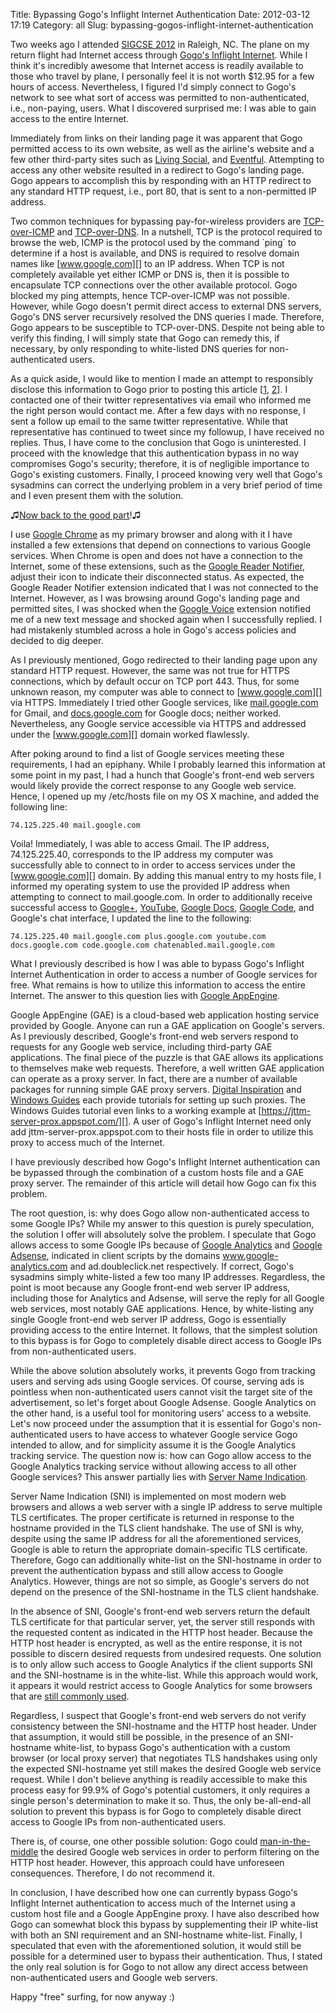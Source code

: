 Title: Bypassing Gogo's Inflight Internet Authentication
Date: 2012-03-12 17:19
Category: all
Slug: bypassing-gogos-inflight-internet-authentication

Two weeks ago I attended [SIGCSE 2012][] in Raleigh, NC. The plane on my
return flight had Internet access through [Gogo's Inflight Internet][].
While I think it's incredibly awesome that Internet access is readily
available to those who travel by plane, I personally feel it is not
worth $12.95 for a few hours of access. Nevertheless, I figured I'd
simply connect to Gogo's network to see what sort of access was
permitted to non-authenticated, i.e., non-paying, users. What I
discovered surprised me: I was able to gain access to the entire
Internet.

Immediately from links on their landing page it was apparent that Gogo
permitted access to its own website, as well as the airline's website
and a few other third-party sites such as [Living Social][], and
[Eventful][]. Attempting to access any other website resulted in a
redirect to Gogo's landing page. Gogo appears to accomplish this by
responding with an HTTP redirect to any standard HTTP request, i.e.,
port 80, that is sent to a non-permitted IP address.

Two common techniques for bypassing pay-for-wireless providers are
[TCP-over-ICMP][] and [TCP-over-DNS][]. In a nutshell, TCP is the
protocol required to browse the web, ICMP is the protocol used by the
command \`ping\` to determine if a host is available, and DNS is
required to resolve domain names like [www.google.com][] to an IP
address. When TCP is not completely available yet either ICMP or DNS is,
then it is possible to encapsulate TCP connections over the other
available protocol. Gogo blocked my ping attempts, hence TCP-over-ICMP
was not possible. However, while Gogo doesn't permit direct access to
external DNS servers, Gogo's DNS server recursively resolved the DNS
queries I made. Therefore, Gogo appears to be susceptible to
TCP-over-DNS. Despite not being able to verify this finding, I will
simply state that Gogo can remedy this, if necessary, by only responding
to white-listed DNS queries for non-authenticated users.

As a quick aside, I would like to mention I made an attempt to
responsibly disclose this information to Gogo prior to posting this
article [[1][], [2][]]. I contacted one of their twitter representatives
via email who informed me the right person would contact me. After a few
days with no response, I sent a follow up email to the same twitter
representative. While that representative has continued to tweet since
my followup, I have received no replies. Thus, I have come to the
conclusion that Gogo is uninterested. I proceed with the knowledge that
this authentication bypass in no way compromises Gogo's security;
therefore, it is of negligible importance to Gogo's existing customers.
Finally, I proceed knowing very well that Gogo's sysadmins can correct
the underlying problem in a very brief period of time and I even present
them with the solution.

♫[Now back to the good part][]!♫

I use [Google Chrome][] as my primary browser and along with it I have
installed a few extensions that depend on connections to various Google
services. When Chrome is open and does not have a connection to the
Internet, some of these extensions, such as the [Google Reader
Notifier][], adjust their icon to indicate their disconnected status. As
expected, the Google Reader Notifier extension indicated that I was not
connected to the Internet. However, as I was browsing around Gogo's
landing page and permitted sites, I was shocked when the [Google
Voice][] extension notified me of a new text message and shocked again
when I successfully replied. I had mistakenly stumbled across a hole in
Gogo's access policies and decided to dig deeper.

As I previously mentioned, Gogo redirected to their landing page upon
any standard HTTP request. However, the same was not true for HTTPS
connections, which by default occur on TCP port 443. Thus, for some
unknown reason, my computer was able to connect to [www.google.com][]
via HTTPS. Immediately I tried other Google services, like
[mail.google.com][] for Gmail, and [docs.google.com][] for Google docs;
neither worked. Nevertheless, any Google service accessible via HTTPS
and addressed under the [www.google.com][] domain worked flawlessly.

After poking around to find a list of Google services meeting these
requirements, I had an epiphany. While I probably learned this
information at some point in my past, I had a hunch that Google's
front-end web servers would likely provide the correct response to any
Google web service. Hence, I opened up my /etc/hosts file on my OS X
machine, and added the following line:

`74.125.225.40 mail.google.com`

Voila! Immediately, I was able to access Gmail. The IP address,
74.125.225.40, corresponds to the IP address my computer was
successfully able to connect to in order to access services under the
[www.google.com][] domain. By adding this manual entry to my hosts file,
I informed my operating system to use the provided IP address when
attempting to connect to mail.google.com. In order to additionally
receive successful access to [Google+][], [YouTube][], [Google
Docs][docs.google.com], [Google Code][], and Google's chat interface, I
updated the line to the following:

`74.125.225.40 mail.google.com plus.google.com youtube.com docs.google.com code.google.com chatenabled.mail.google.com`

What I previously described is how I was able to bypass Gogo's Inflight
Internet Authentication in order to access a number of Google services
for free. What remains is how to utilize this information to access the
entire Internet. The answer to this question lies with [Google
AppEngine][].

Google AppEngine (GAE) is a cloud-based web application hosting service
provided by Google. Anyone can run a GAE application on Google's
servers. As I previously described, Google's front-end web servers
respond to requests for any Google web service, including third-party
GAE applications. The final piece of the puzzle is that GAE allows its
applications to themselves make web requests. Therefore, a well written
GAE application can operate as a proxy server. In fact, there are a
number of available packages for running simple GAE proxy servers.
[Digital Inspiration][] and [Windows Guides][] each provide tutorials
for setting up such proxies. The Windows Guides tutorial even links to a
working example at [https://jttm-server-prox.appspot.com/][]. A user of
Gogo's Inflight Internet need only add jttm-server-prox.appspot.com to
their hosts file in order to utilize this proxy to access much of the
Internet.

I have previously described how Gogo's Inflight Internet authentication
can be bypassed through the combination of a custom hosts file and a GAE
proxy server. The remainder of this article will detail how Gogo can fix
this problem.

The root question, is: why does Gogo allow non-authenticated access to
some Google IPs? While my answer to this question is purely speculation,
the solution I offer will absolutely solve the problem. I speculate that
Gogo allows access to some Google IPs because of [Google Analytics][]
and [Google Adsense][], indicated in client scripts by the domains
www.google-analytics.com and ad.doubleclick.net respectively. If
correct, Gogo's sysadmins simply white-listed a few too many IP
addresses. Regardless, the point is moot because any Google front-end
web server IP address, including those for Analytics and Adsense, will
serve the reply for all Google web services, most notably GAE
applications. Hence, by white-listing any single Google front-end web
server IP address, Gogo is essentially providing access to the entire
Internet. It follows, that the simplest solution to this bypass is for
Gogo to completely disable direct access to Google IPs from
non-authenticated users.

While the above solution absolutely works, it prevents Gogo from
tracking users and serving ads using Google services. Of course, serving
ads is pointless when non-authenticated users cannot visit the target
site of the advertisement, so let's forget about Google Adsense. Google
Analytics on the other hand, is a useful tool for monitoring users'
access to a website. Let's now proceed under the assumption that it is
essential for Gogo's non-authenticated users to have access to whatever
Google service Gogo intended to allow, and for simplicity assume it is
the Google Analytics tracking service. The question now is: how can Gogo
allow access to the Google Analytics tracking service without allowing
access to all other Google services? This answer partially lies with
[Server Name Indication][].

Server Name Indication (SNI) is implemented on most modern web browsers
and allows a web server with a single IP address to serve multiple TLS
certificates. The proper certificate is returned in response to the
hostname provided in the TLS client handshake. The use of SNI is why,
despite using the same IP address for all the aforementioned services,
Google is able to return the appropriate domain-specific TLS
certificate. Therefore, Gogo can additionally white-list on the
SNI-hostname in order to prevent the authentication bypass and still
allow access to Google Analytics. However, things are not so simple, as
Google's servers do not depend on the presence of the SNI-hostname in
the TLS client handshake.

In the absence of SNI, Google's front-end web servers return the default
TLS certificate for that particular server, yet, the server still
responds with the requested content as indicated in the HTTP host
header. Because the HTTP host header is encrypted, as well as the entire
response, it is not possible to discern desired requests from undesired
requests. One solution is to only allow such access to Google Analytics
if the client supports SNI and the SNI-hostname is in the white-list.
While this approach would work, it appears it would restrict access to
Google Analytics for some browsers that are [still commonly used][].

Regardless, I suspect that Google's front-end web servers do not verify
consistency between the SNI-hostname and the HTTP host header. Under
that assumption, it would still be possible, in the presence of an
SNI-hostname white-list, to bypass Gogo's authentication with a custom
browser (or local proxy server) that negotiates TLS handshakes using
only the expected SNI-hostname yet still makes the desired Google web
service request. While I don't believe anything is readily accessible to
make this process easy for 99.9% of Gogo's potential customers, it only
requires a single person's determination to make it so. Thus, the only
be-all-end-all solution to prevent this bypass is for Gogo to completely
disable direct access to Google IPs from non-authenticated users.

There is, of course, one other possible solution: Gogo could
[man-in-the-middle][] the desired Google web services in order to
perform filtering on the HTTP host header. However, this approach could
have unforeseen consequences. Therefore, I do not recommend it.

In conclusion, I have described how one can currently bypass Gogo's
Inflight Internet authentication to access much of the Internet using a
custom host file and a Google AppEngine proxy. I have also described how
Gogo can somewhat block this bypass by supplementing their IP white-list
with both an SNI requirement and an SNI-hostname white-list. Finally, I
speculated that even with the aforementioned solution, it would still be
possible for a determined user to bypass their authentication. Thus, I
stated the only real solution is for Gogo to not allow any direct access
between non-authenticated users and Google web servers.

Happy "free" surfing, for now anyway :)

  [SIGCSE 2012]: http://www.sigcse.org/sigcse2012/
  [Gogo's Inflight Internet]: http://www.gogoair.com/
  [Living Social]: livingsocial.com
  [Eventful]: http://eventful.com/
  [TCP-over-ICMP]: http://www.cs.uit.no/~daniels/PingTunnel/
  [TCP-over-DNS]: http://analogbit.com/tcp-over-dns_howto
  [www.google.com]: http://www.google.com
  [1]: /wordpress/wp-content/uploads/2012/03/gogo_dm.png
  [2]: https://twitter.com/#!/Gogo/status/176504298967015424
  [Now back to the good part]: http://www.youtube.com/watch?v=GI6CfKcMhjY&t=1m37s
  [Google Chrome]: https://www.google.com/chrome
  [Google Reader Notifier]: https://chrome.google.com/webstore/detail/apflmjolhbonpkbkooiamcnenbmbjcbf
  [Google Voice]: https://chrome.google.com/webstore/detail/kcnhkahnjcbndmmehfkdnkjomaanaooo
  [mail.google.com]: http://mail.google.com
  [docs.google.com]: http://docs.google.com
  [Google+]: http://plus.google.com
  [YouTube]: http://youtube.com
  [Google Code]: http://code.google.com
  [Google AppEngine]: http://code.google.com/appengine/
  [Digital Inspiration]: http://www.labnol.org/internet/setup-proxy-server/12890/
  [Windows Guides]: http://mintywhite.com/software-reviews/security-software/set-proxy-google-app-engine/
  [https://jttm-server-prox.appspot.com/]: https://jttm-server-prox.appspot.com/
  [Google Analytics]: http://www.google.com/analytics/
  [Google Adsense]: https://www.google.com/adsense/
  [Server Name Indication]: http://en.wikipedia.org/wiki/Server_Name_Indication
  [still commonly used]: http://en.wikipedia.org/wiki/Server_Name_Indication#No_support
  [man-in-the-middle]: http://en.wikipedia.org/wiki/Man-in-the-middle_attack
